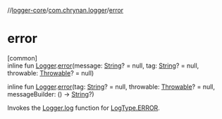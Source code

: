 //[logger-core](../../index.md)/[com.chrynan.logger](index.md)/[error](error.md)

# error

[common]\
inline fun [Logger](-logger/index.md).[error](error.md)(message: [String](https://kotlinlang.org/api/latest/jvm/stdlib/kotlin/-string/index.html)? = null, tag: [String](https://kotlinlang.org/api/latest/jvm/stdlib/kotlin/-string/index.html)? = null, throwable: [Throwable](https://kotlinlang.org/api/latest/jvm/stdlib/kotlin/-throwable/index.html)? = null)

inline fun [Logger](-logger/index.md).[error](error.md)(tag: [String](https://kotlinlang.org/api/latest/jvm/stdlib/kotlin/-string/index.html)? = null, throwable: [Throwable](https://kotlinlang.org/api/latest/jvm/stdlib/kotlin/-throwable/index.html)? = null, messageBuilder: () -&gt; [String](https://kotlinlang.org/api/latest/jvm/stdlib/kotlin/-string/index.html)?)

Invokes the [Logger.log](-logger/log.md) function for [LogType.ERROR](-log-type/-e-r-r-o-r/index.md).

